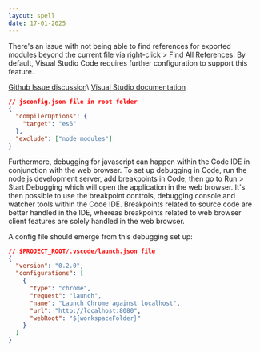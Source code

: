 ```yaml
---
layout: spell
date: 17-01-2025
---
```


There's an issue with not being able to find references for exported modules beyond the current file via right-click > Find All References. By default, Visual Studio Code requires further configuration to support this feature.

[Github Issue discussion](https://github.com/microsoft/vscode/issues/67962#issuecomment-481034244)\\
[Visual Studio documentation](https://code.visualstudio.com/docs/nodejs/working-with-javascript#_javascript-projects-jsconfigjson)

```json
// jsconfig.json file in root folder
{
  "compilerOptions": {
    "target": "es6"
  },
  "exclude": ["node_modules"]
}
```

Furthermore, debugging for javascript can happen within the Code IDE in conjunction with the web browser. To set up debugging in Code, run the node js development server, add breakpoints in Code, then go to Run > Start Debugging which will open the application in the web browser. It's then possible to use the breakpoint controls, debugging console and watcher tools within the Code IDE. Breakpoints related to source code are better handled in the IDE, whereas breakpoints related to web browser client features are solely handled in the web browser.

A config file should emerge from this debugging set up:

```json
// $PROJECT_ROOT/.vscode/launch.json file
{
  "version": "0.2.0",
  "configurations": [
    {
      "type": "chrome",
      "request": "launch",
      "name": "Launch Chrome against localhost",
      "url": "http://localhost:8080",
      "webRoot": "${workspaceFolder}"
    }
  ]
}
```
